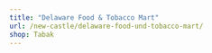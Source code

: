 ```yaml
---
title: "Delaware Food & Tobacco Mart"
url: /new-castle/delaware-food-und-tobacco-mart/
shop: Tabak
---
```

